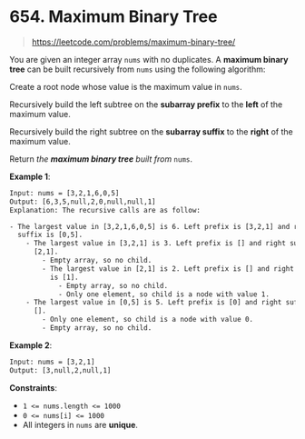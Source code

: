# 654. Maximum Binary Tree

> <https://leetcode.com/problems/maximum-binary-tree/>

You are given an integer array `nums` with no duplicates. A **maximum binary
tree** can be built recursively from `nums` using the following algorithm:

Create a root node whose value is the maximum value in `nums`.

Recursively build the left subtree on the **subarray prefix** to the **left**
of the maximum value.

Recursively build the right subtree on the **subarray suffix** to the **right**
of the maximum value.

Return *the **maximum binary tree** built from* `nums`.

**Example 1**:

```txt
Input: nums = [3,2,1,6,0,5]
Output: [6,3,5,null,2,0,null,null,1]
Explanation: The recursive calls are as follow:

- The largest value in [3,2,1,6,0,5] is 6. Left prefix is [3,2,1] and right
  suffix is [0,5].
    - The largest value in [3,2,1] is 3. Left prefix is [] and right suffix is
      [2,1].
        - Empty array, so no child.
        - The largest value in [2,1] is 2. Left prefix is [] and right suffix
          is [1].
            - Empty array, so no child.
            - Only one element, so child is a node with value 1.
    - The largest value in [0,5] is 5. Left prefix is [0] and right suffix is
      [].
        - Only one element, so child is a node with value 0.
        - Empty array, so no child.
```

**Example 2**:

```txt
Input: nums = [3,2,1]
Output: [3,null,2,null,1]
```

**Constraints**:

- `1 <= nums.length <= 1000`
- `0 <= nums[i] <= 1000`
- All integers in `nums` are **unique**.
